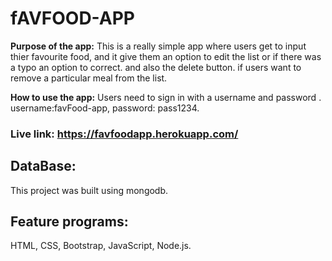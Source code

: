 # fAVFOOD-APP

 **Purpose of the app:**
 This is a really simple app where users get to input thier favourite food, and it give them an option to edit the list or if there was a typo an option to correct. and also the delete button. if users want to remove a particular meal from the list.

**How to use the app:**
Users need to sign in with a username and password . 
username:favFood-app, password: pass1234.


 
### Live link: https://favfoodapp.herokuapp.com/

## DataBase: 
This project was built using mongodb.
## Feature programs:
HTML, CSS, Bootstrap, JavaScript, Node.js.